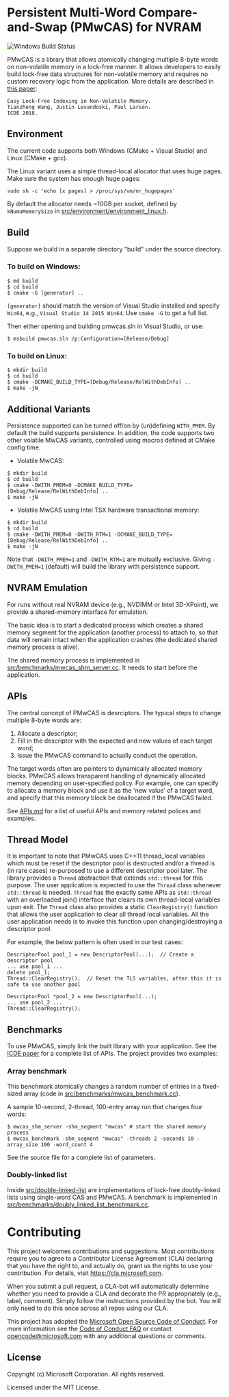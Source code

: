 # Persistent Multi-Word Compare-and-Swap (PMwCAS) for NVRAM

![Windows Build Status](https://justinlevandoski.visualstudio.com/_apis/public/build/definitions/c59a8e03-b063-4da5-8b4b-b0092d61c7cb/3/badge "Windows Build Status")

PMwCAS is a library that allows atomically changing multiple 8-byte words on non-volatile memory in a lock-free manner. It allows developers to easily build lock-free data structures for non-volatile memory and requires no custom recovery logic from the application. More details are described in [this paper](http://justinlevandoski.org/papers/ICDE18_mwcas.pdf):

```
Easy Lock-Free Indexing in Non-Volatile Memory.
Tianzheng Wang, Justin Levandoski, Paul Larson.
ICDE 2018.
```

## Environment

The current code supports both Windows (CMake + Visual Studio) and Linux (CMake + gcc). 

The Linux variant uses a simple thread-local allocator that uses huge pages. Make sure the system has enough huge pages:
```
sudo sh -c 'echo [x pages] > /proc/sys/vm/nr_hugepages'
```

By default the allocator needs ~10GB per socket, defined by `kNumaMemorySize` in [src/environment/environment_linux.h](./src/environment/environment_linux.h).

## Build
Suppose we build in a separate directory "build" under the source directory.

### To build on Windows:

```
$ md build
$ cd build
$ cmake -G [generator] ..
```

`[generator]` should match the version of Visual Studio installed and specify `Win64`, e.g., `Visual Studio 14 2015 Win64`. Use `cmake -G` to get a full list.

Then either opening and building pmwcas.sln in Visual Studio, or use:

```
$ msbuild pmwcas.sln /p:Configuration=[Release/Debug]
```

### To build on Linux:

```
$ mkdir build
$ cd build
$ cmake -DCMAKE_BUILD_TYPE=[Debug/Release/RelWithDebInfo] ..
$ make -jN
```

## Additional Variants

Persistence supported can be turned off/on by (un)defining `WITH_PMEM`. By default the build supports persistence. In addition, the code supports two other volatile MwCAS variants, controlled using macros defined at CMake config time.

* Volatile MwCAS:
```
$ mkdir build
$ cd build
$ cmake -DWITH_PMEM=0 -DCMAKE_BUILD_TYPE=[Debug/Release/RelWithDebInfo] ..
$ make -jN
```

* Volatile MwCAS using Intel TSX hardware transactional memory:
```
$ mkdir build
$ cd build
$ cmake -DWITH_PMEM=0 -DWITH_RTM=1 -DCMAKE_BUILD_TYPE=[Debug/Release/RelWithDebInfo] ..
$ make -jN
```
Note that `-DWITH_PMEM=1` and `-DWITH_RTM=1` are mutually exclusive. Giving `-DWITH_PMEM=1` (default) will build the library with persistence support.

## NVRAM Emulation

For runs without real NVRAM device (e.g., NVDIMM or Intel 3D-XPoint), we provide a shared-memory interface for emulation. 

The basic idea is to start a dedicated process which creates a shared memory segment for the application (another process) to attach to, so that data will remain intact when the application crashes (the dedicated shared memory process is alive).

The shared memory process is implemented in [src/benchmarks/mwcas_shm_server.cc](./src/benchmarks/mwcas_shm_server.cc). It needs to start before the application.

## APIs

The central concept of PMwCAS is desrciptors. The typical steps to change multiple 8-byte words are:
1. Allocate a descriptor;
2. Fill in the descriptor with the expected and new values of each target word;
3. Issue the PMwCAS command to actually conduct the operation.

The target words often are pointers to dynamically allocated memory blocks. PMwCAS allows transparent handling of dynamically allocated memory depending on user-specified policy. For example, one can specify to allocate a memory block and use it as the 'new value' of a target word, and specify that this memory block be deallocated if the PMwCAS failed.

See [APIs.md](./APIs.md) for a list of useful APIs and memory related polices and examples.

## Thread Model

It is important to note that PMwCAS uses C++11 thread_local variables which must be reset if the descriptor pool is destructed and/or a thread is (in rare cases) re-purposed to use a different descriptor pool later. The library provides a `Thread` abstraction that extends `std::thread` for this purpose. The user application is expected to use the `Thread` class whenever `std::thread` is needed. `Thread` has the exactly same APIs as `std::thread` with an overloaded join() interface that clears its own thread-local variables upon exit. The `Thread` class also provides a static `ClearRegistry()` function that allows the user application to clear all thread local variables. All the user application needs is to invoke this function upon changing/destroying a descriptor pool.

For example, the below pattern is often used in our test cases:

```
DescriptorPool pool_1 = new DescriptorPool(...);  // Create a descriptor pool
... use pool_1 ...
delete pool_1;
Thread::ClearRegistry();  // Reset the TLS variables, after this it is safe to use another pool

DescriptorPool *pool_2 = new DescriptorPool(...);
... use pool_2 ...
Thread::ClearRegistry();
```

## Benchmarks

To use PMwCAS, simply link the built library with your application. See the [ICDE paper](http://justinlevandoski.org/papers/ICDE18_mwcas.pdf) for a complete list of APIs. The project provides two examples:

### Array benchmark
This benchmark atomically changes a random number of entries in a fixed-sized array (code in [src/benchmarks/mwcas_benchmark.cc](./src/benchmarks/mwcas_benchmark.cc)). 

A sample 10-second, 2-thread, 100-entry array run that changes four words:

```
$ mwcas_shm_server -shm_segment "mwcas" # start the shared memory process
$ mwcas_benchmark -shm_segment "mwcas" -threads 2 -seconds 10 -array_size 100 -word_count 4
```
See the source file for  a complete list of parameters.

### Doubly-linked list
Inside [src/double-linked-list](./src/double-linked-list) are implementations of  lock-free doubly-linked lists using single-word CAS and PMwCAS. A benchmark is implemented in [src/benchmarks/doubly_linked_list_benchmark.cc](./src/benchmarks/doubly_linked_list_benchmark.cc).

# Contributing

This project welcomes contributions and suggestions.  Most contributions require you to agree to a
Contributor License Agreement (CLA) declaring that you have the right to, and actually do, grant us
the rights to use your contribution. For details, visit https://cla.microsoft.com.

When you submit a pull request, a CLA-bot will automatically determine whether you need to provide
a CLA and decorate the PR appropriately (e.g., label, comment). Simply follow the instructions
provided by the bot. You will only need to do this once across all repos using our CLA.

This project has adopted the [Microsoft Open Source Code of Conduct](https://opensource.microsoft.com/codeofconduct/).
For more information see the [Code of Conduct FAQ](https://opensource.microsoft.com/codeofconduct/faq/) or
contact [opencode@microsoft.com](mailto:opencode@microsoft.com) with any additional questions or comments.

## License

Copyright (c) Microsoft Corporation. All rights reserved.

Licensed under the MIT License.
